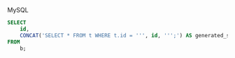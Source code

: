 MySQL

~~~sql
SELECT 
    id, 
    CONCAT('SELECT * FROM t WHERE t.id = ''', id, ''';') AS generated_sql 
FROM 
    b;

~~~


